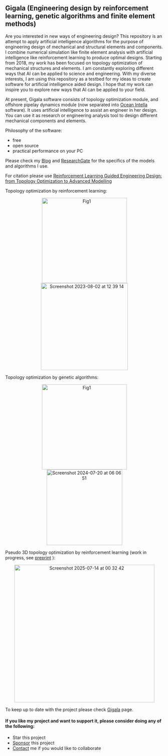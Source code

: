 ## Gigala (Engineering design by reinforcement learning, genetic algorithms and finite element methods)

Are you interested in new ways of engineering design? This repository is an attempt to apply artificial intelligence algorithms for the purpose of engineering design of mechanical and structural elements and components. I combine numerical simulation like finite element analysis with artificial intelligence like reinforcement learning to produce optimal designs. Starting from 2018, my work has been focused on topology optimization of mechanical structures and elements. I am constantly exploring different ways that AI can be applied to science and engineering. With my diverse interests, I am using this repository as a testbed for my ideas to create software for artificial intelligence aided design. I hope that my work can inspire you to explore new ways that AI can be applied to your field.

At present, Gigala software consists of topology optimization module, and offshore pipelay dynamics module (now separated into [Ocean Intella](https://github.com/gigatskhondia/ocean_intella) software). It uses artificial intelligence to assist an engineer in her design. You can use it as research or engineering analysis tool to design different mechanical components and elements.

Philosophy  of the software:
* free
* open source
* practical performance on your PC

 
Please check my [Blog](https://gigatskhondia.medium.com/) and [ResearchGate](https://www.researchgate.net/profile/Giorgi-Tskhondia) for the specifics of the models and algorithms I use. 

For citation please use [Reinforcement Learning Guided Engineering Design: from Topology Optimization to Advanced Modelling](https://jngr5.com/index.php/journal-of-next-generation-resea/article/view/95) 

Topology optimization by reinforcement learning:
<p align="center">
<img width="271" alt="Fig1" src="https://github.com/gigatskhondia/gigala/assets/31343916/f01f768f-9435-4d7f-9f73-4ff5f6826ece"><img width="277" alt="Screenshot 2023-08-02 at 12 39 14" src="https://github.com/gigatskhondia/gigala/assets/31343916/e97365d9-71cc-4c15-a790-4cb04037c163">
</p>

Topology optimization by genetic algorithms:
<p align="center">
 <img width="271" alt="Fig1" src="https://github.com/gigatskhondia/gigala/assets/31343916/f01f768f-9435-4d7f-9f73-4ff5f6826ece"><img width="241" alt="Screenshot 2024-07-20 at 06 06 51" src="https://github.com/user-attachments/assets/c06d482a-55f9-458b-ad03-8c5519c966d7">
</p>

Pseudo 3D topology optimization by reinforcement learning (work in progress, see [preprint](https://www.researchgate.net/publication/393164291_Pseudo_3D_topology_optimisation_with_reinforcement_learning) ):
<p align="center">
<img width="447" height="438" alt="Screenshot 2025-07-14 at 00 32 42" src="https://github.com/user-attachments/assets/ca122293-bad3-49c0-8178-0bef655cc061" />
</p>

To keep up to date with the project please check [Gigala](https://gigala.io/) page.

#### If you like my project and want to support it, please consider doing any of the following: ####
* Star this project
* [Sponsor](https://www.paypal.me/gigatskhondia) this project 
* [Contact](https://gigala.io/) me if you would like to collaborate
